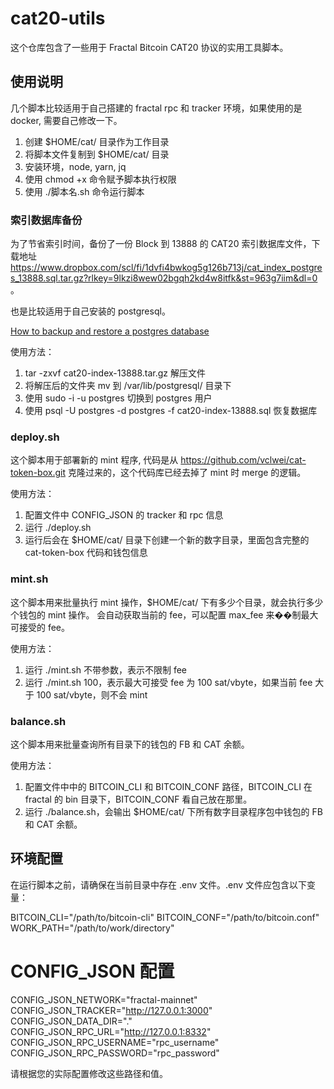 # cat20-utils

这个仓库包含了一些用于 Fractal Bitcoin CAT20 协议的实用工具脚本。

## 使用说明
几个脚本比较适用于自己搭建的 fractal rpc 和 tracker 环境，如果使用的是 docker, 需要自己修改一下。

1. 创建 $HOME/cat/ 目录作为工作目录
2. 将脚本文件复制到 $HOME/cat/ 目录
3. 安装环境，node, yarn, jq
4. 使用 chmod +x 命令赋予脚本执行权限
5. 使用 ./脚本名.sh 命令运行脚本

### 索引数据库备份

为了节省索引时间，备份了一份 Block 到 13888 的 CAT20 索引数据库文件，下载地址 https://www.dropbox.com/scl/fi/1dvfi4bwkog5g126b713j/cat_index_postgres_13888.sql.tar.gz?rlkey=9lkzi8wew02bgqh2kd4w8itfk&st=963g7iim&dl=0 。

也是比较适用于自己安装的 postgresql。

[How to backup and restore a postgres database](https://tembo.io/docs/getting-started/postgres_guides/how-to-backup-and-restore-a-postgres-database)

使用方法：
1. tar -zxvf cat20-index-13888.tar.gz 解压文件
2. 将解压后的文件夹 mv 到 /var/lib/postgresql/ 目录下
3. 使用 sudo -i -u postgres 切换到 postgres 用户
4. 使用 psql -U postgres -d postgres -f cat20-index-13888.sql 恢复数据库



### deploy.sh

这个脚本用于部署新的 mint 程序, 代码是从 https://github.com/vclwei/cat-token-box.git 克隆过来的，这个代码库已经去掉了 mint 时 merge 的逻辑。

使用方法：
1. 配置文件中 CONFIG_JSON 的 tracker 和 rpc 信息
2. 运行 ./deploy.sh
3. 运行后会在 $HOME/cat/ 目录下创建一个新的数字目录，里面包含完整的 cat-token-box 代码和钱包信息

### mint.sh
这个脚本用来批量执行 mint 操作，$HOME/cat/ 下有多少个目录，就会执行多少个钱包的 mint 操作。
会自动获取当前的 fee，可以配置 max_fee 来��制最大可接受的 fee。

使用方法：
1. 运行 ./mint.sh 不带参数，表示不限制 fee
2. 运行 ./mint.sh 100，表示最大可接受 fee 为 100 sat/vbyte，如果当前 fee 大于 100 sat/vbyte，则不会 mint

### balance.sh

这个脚本用来批量查询所有目录下的钱包的 FB 和 CAT 余额。

使用方法：
1. 配置文件中中的 BITCOIN_CLI 和 BITCOIN_CONF 路径，BITCOIN_CLI 在 fractal 的 bin 目录下，BITCOIN_CONF 看自己放在那里。
2. 运行 ./balance.sh，会输出 $HOME/cat/ 下所有数字目录程序包中钱包的 FB 和 CAT 余额。

## 环境配置

在运行脚本之前，请确保在当前目录中存在 .env 文件。.env 文件应包含以下变量：

BITCOIN_CLI="/path/to/bitcoin-cli"
BITCOIN_CONF="/path/to/bitcoin.conf"
WORK_PATH="/path/to/work/directory"

# CONFIG_JSON 配置
CONFIG_JSON_NETWORK="fractal-mainnet"
CONFIG_JSON_TRACKER="http://127.0.0.1:3000"
CONFIG_JSON_DATA_DIR="."
CONFIG_JSON_RPC_URL="http://127.0.0.1:8332"
CONFIG_JSON_RPC_USERNAME="rpc_username"
CONFIG_JSON_RPC_PASSWORD="rpc_password"

请根据您的实际配置修改这些路径和值。
